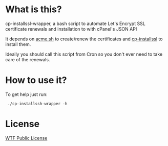 # What is this?

cp-installssl-wrapper, a bash script to automate Let's Encrypt SSL certificate renewals and installation to with cPanel's JSON API

It depends on [acme.sh](https://github.com/Neilpang/acme.sh) to create/renew the certificates and [cp-installssl](https://github.com/juliogonzalez/cp-installssl) to install them.

Ideally you should call this script from Cron so you don't ever need to take care of the renewals.

# How to use it?

To get help just run:
```
 ./cp-installssh-wrapper -h
```

# License

[WTF Public License](http://www.wtfpl.net/)
